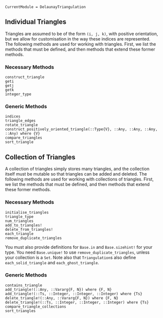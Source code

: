 ```@meta
CurrentModule = DelaunayTriangulation
```

## Individual Triangles 

Triangles are assumed to be of the form `(i, j, k)`, with positive orientation, but we allow for customisation in the way these indices are represented. The following methods are used for working with triangles. First, we list the methods that must be defined, and then methods that extend these former methods. 

### Necessary Methods

```@docs 
construct_triangle 
geti 
getj 
getk 
integer_type 
```

### Generic Methods 

```@docs 
indices 
triangle_edges
rotate_triangle 
construct_positively_oriented_triangle(::Type{V}, ::Any, ::Any, ::Any, ::Any) where {V}
compare_triangles 
sort_triangle
```

## Collection of Triangles 

A collection of triangles simply stores many triangles, and the collection itself must be mutable so that triangles can be added and deleted. The following methods are used for working with collections of triangles. First, we list the methods that must be defined, and then methods that extend these former methods.

### Necessary Methods 

```@docs 
initialise_triangles 
triangle_type 
num_triangles 
add_to_triangles! 
delete_from_triangles!
each_triangle 
remove_duplicate_triangles
```

You must also provide definitions for `Base.in` and `Base.sizehint!` for your type. You need `Base.unique!` to use `remove_duplicate_triangles`, unless your collection is a `Set`.
Note also that `Triangulation`s also define `each_solid_triangle` and `each_ghost_triangle`.

### Generic Methods 

```@docs 
contains_triangle 
add_triangle!(::Any, ::Vararg{F, N}) where {F, N}
add_triangle!(::Ts, ::Integer, ::Integer, ::Integer) where {Ts}
delete_triangle!(::Any, ::Vararg{F, N}) where {F, N}
delete_triangle!(::Ts, ::Integer, ::Integer, ::Integer) where {Ts}
compare_triangle_collections 
sort_triangles
```